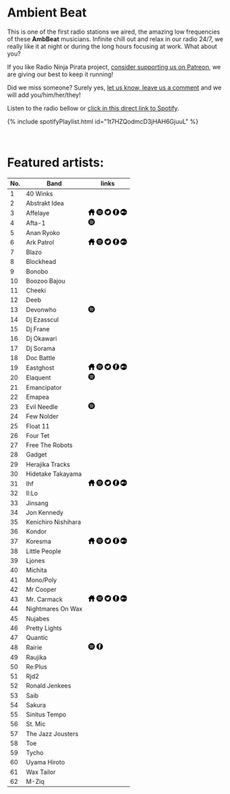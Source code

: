 # Ambient Beat

This is one of the first radio stations we aired, the amazing low frequencies of these **AmbBeat** musicians.
Infinite chill out and relax in our radio 24/7, we really like it at night or during the long hours focusing at work. What about you?

If you like Radio Ninja Pirata project, [consider supporting us on Patreon](www.patreon.com/radioninjapirata), we are giving our best to keep it running!

Did we miss someone? Surely yes, [let us know, leave us a comment](https://www.patreon.com/posts/41520236) and we will add you/him/her/they!

Listen to the radio bellow or [click in this direct link to Spotify](https://open.spotify.com/playlist/1t7HZQodmcD3jHAH6GjuuL?si=VxTOQsr_Q8eQoQDdpHoDVA).

{% include spotifyPlaylist.html id="1t7HZQodmcD3jHAH6GjuuL" %}

<br>

# Featured artists:

No. | Band | links
--- | ---- | -----
1 | 40 Winks |     
2 | Abstrakt Idea |     
3 | Affelaye | <a href="None" target="_blank"><img src="assets/others_home_button.png" alt="home" height="15" width="15" /></a> <a href="https://open.spotify.com/artist/08Xoy5Glpl7MyzzZsRfRPJ?si=B6YiIupfQKGPpb5V-r_HuQ" target="_blank"><img src="assets/spotify_button.png" alt="spotify" height="15" width="15" /></a> <a href="https://twitter.com/None" target="_blank"><img src="assets/twitter_button.png" alt="twitter" height="15" width="15" /></a> <a href="https://www.facebook.com/None" target="_blank"><img src="assets/facebook_button.png" alt="facebook" height="15" width="15" /></a> <a href="https://None.bandcamp.com" target="_blank"><img src="assets/bandcamp_button.png" alt="bandcamp" height="15" width="15" /></a>
4 | Afta-1 |  <a href="https://open.spotify.com/artist/34utayk0DUNl1YblAHEAQm?si=3tZrwignR76xB4uN1PUBSQ" target="_blank"><img src="assets/spotify_button.png" alt="spotify" height="15" width="15" /></a>   
5 | Anan Ryoko |     
6 | Ark Patrol | <a href="https://www.arkpatrol.co/" target="_blank"><img src="assets/others_home_button.png" alt="home" height="15" width="15" /></a> <a href="https://open.spotify.com/artist/3zaxUd86U92CdZkNa6NUo9?si=yhyX9ox3SjClc070ImxKNw" target="_blank"><img src="assets/spotify_button.png" alt="spotify" height="15" width="15" /></a> <a href="https://twitter.com/ArkPatrol" target="_blank"><img src="assets/twitter_button.png" alt="twitter" height="15" width="15" /></a> <a href="https://www.facebook.com/arkpatrol" target="_blank"><img src="assets/facebook_button.png" alt="facebook" height="15" width="15" /></a> <a href="https://None.bandcamp.com" target="_blank"><img src="assets/bandcamp_button.png" alt="bandcamp" height="15" width="15" /></a>
7 | Blazo |     
8 | Blockhead |     
9 | Bonobo |     
10 | Boozoo Bajou |     
11 | Cheeki |     
12 | Deeb |     
13 | Devonwho |  <a href="https://open.spotify.com/artist/2GqaakAnuhfpY4drbXrEmL?si=0qdfAZXNRRaQt2pP_zWBBQ" target="_blank"><img src="assets/spotify_button.png" alt="spotify" height="15" width="15" /></a>   
14 | Dj Ezasscul |     
15 | Dj Frane |     
16 | Dj Okawari |     
17 | Dj Sorama |     
18 | Doc Battle |     
19 | Eastghost | <a href="None" target="_blank"><img src="assets/others_home_button.png" alt="home" height="15" width="15" /></a> <a href="https://open.spotify.com/artist/4B7EVtenNIwOUxmQ5o5GNv?si=6IkydDqaSa-Y-vdoYlBAiQ" target="_blank"><img src="assets/spotify_button.png" alt="spotify" height="15" width="15" /></a> <a href="https://twitter.com/EASTGHOST" target="_blank"><img src="assets/twitter_button.png" alt="twitter" height="15" width="15" /></a> <a href="https://www.facebook.com/eastghostmusic" target="_blank"><img src="assets/facebook_button.png" alt="facebook" height="15" width="15" /></a> <a href="https://None.bandcamp.com" target="_blank"><img src="assets/bandcamp_button.png" alt="bandcamp" height="15" width="15" /></a>
20 | Elaquent |  <a href="https://open.spotify.com/artist/14rl122F3uMCloqdEVV9WL?si=L5nn6pMUSVSZsa3p1MxtQg" target="_blank"><img src="assets/spotify_button.png" alt="spotify" height="15" width="15" /></a>   
21 | Emancipator |     
22 | Emapea |     
23 | Evil Needle |  <a href="https://open.spotify.com/artist/37nE9g0LRDhDSIejDuPKPS?si=HfAILZ8hQMCbSCJ1gB5kkw" target="_blank"><img src="assets/spotify_button.png" alt="spotify" height="15" width="15" /></a>   
24 | Few Nolder |     
25 | Float 11 |     
26 | Four Tet |     
27 | Free The Robots |     
28 | Gadget |     
29 | Herajika Tracks |     
30 | Hidetake Takayama |     
31 | Ihf | <a href="https://ihfsound.com/" target="_blank"><img src="assets/others_home_button.png" alt="home" height="15" width="15" /></a> <a href="https://open.spotify.com/artist/34P1IGH1mIqdaVkfRuTebV?si=jMd3V2tYSlyLI6-jT4OkmQ" target="_blank"><img src="assets/spotify_button.png" alt="spotify" height="15" width="15" /></a> <a href="https://twitter.com/ihfmusic" target="_blank"><img src="assets/twitter_button.png" alt="twitter" height="15" width="15" /></a> <a href="https://www.facebook.com/IHFmusic" target="_blank"><img src="assets/facebook_button.png" alt="facebook" height="15" width="15" /></a> <a href="https://None.bandcamp.com" target="_blank"><img src="assets/bandcamp_button.png" alt="bandcamp" height="15" width="15" /></a>
32 | Il:Lo |     
33 | Jinsang |     
34 | Jon Kennedy |     
35 | Kenichiro Nishihara |     
36 | Kondor |     
37 | Koresma | <a href="https://www.koresmamusic.com/" target="_blank"><img src="assets/others_home_button.png" alt="home" height="15" width="15" /></a> <a href="https://open.spotify.com/artist/14EybDMySlkntyuxgm1pek?si=eY30F7SFQtmPozLaw0jSSA" target="_blank"><img src="assets/spotify_button.png" alt="spotify" height="15" width="15" /></a> <a href="https://twitter.com/Koresmamusic" target="_blank"><img src="assets/twitter_button.png" alt="twitter" height="15" width="15" /></a> <a href="https://www.facebook.com/koresmamusic" target="_blank"><img src="assets/facebook_button.png" alt="facebook" height="15" width="15" /></a> <a href="https://None.bandcamp.com" target="_blank"><img src="assets/bandcamp_button.png" alt="bandcamp" height="15" width="15" /></a>
38 | Little People |     
39 | Ljones |     
40 | Michita |     
41 | Mono/Poly |     
42 | Mr Cooper |     
43 | Mr. Carmack | <a href="None" target="_blank"><img src="assets/others_home_button.png" alt="home" height="15" width="15" /></a> <a href="https://open.spotify.com/artist/4OHaWpWPKDcZgOOUn9elFn?si=Xug3U09IRMyj7UQGZkSx_Q" target="_blank"><img src="assets/spotify_button.png" alt="spotify" height="15" width="15" /></a> <a href="https://twitter.com/mrcarmack" target="_blank"><img src="assets/twitter_button.png" alt="twitter" height="15" width="15" /></a> <a href="https://www.facebook.com/mrcarmackmusic" target="_blank"><img src="assets/facebook_button.png" alt="facebook" height="15" width="15" /></a> <a href="https://mrcarmack.bandcamp.com" target="_blank"><img src="assets/bandcamp_button.png" alt="bandcamp" height="15" width="15" /></a>
44 | Nightmares On Wax |     
45 | Nujabes |     
46 | Pretty Lights |     
47 | Quantic |     
48 | Rairie |  <a href="https://open.spotify.com/artist/1FFtwLmuAvqykROEGLii3Y?si=7Q2Yd5itRpSCN1jfYdVl3Q" target="_blank"><img src="assets/spotify_button.png" alt="spotify" height="15" width="15" /></a>  <a href="https://www.facebook.com/rairiemusic" target="_blank"><img src="assets/facebook_button.png" alt="facebook" height="15" width="15" /></a> 
49 | Raujika |     
50 | Re:Plus |     
51 | Rjd2 |     
52 | Ronald Jenkees |     
53 | Saib |     
54 | Sakura |     
55 | Sinitus Tempo |     
56 | St. Mic |     
57 | The Jazz Jousters |     
58 | Toe |     
59 | Tycho |     
60 | Uyama Hiroto |     
61 | Wax Tailor |     
62 | Μ-Ziq |     
